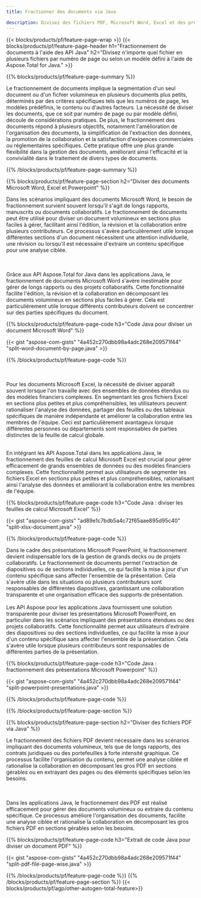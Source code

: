 ```yaml
---
title: Fractionner des documents via Java 

description: Divisez des fichiers PDF, Microsoft Word, Excel et des présentations PowerPoint via votre application Java. Divisez le document par numéro de page ou selon un modèle prédéfini.
---
```


{{< blocks/products/pf/feature-page-wrap >}}
{{< blocks/products/pf/feature-page-header h1="Fractionnement de documents à l'aide des API Java" h2="Divisez n'importe quel fichier en plusieurs fichiers par numéro de page ou selon un modèle défini à l'aide de Aspose.Total for Java." >}}

{{% blocks/products/pf/feature-page-summary %}}

Le fractionnement de documents implique la segmentation d'un seul document ou d'un fichier volumineux en plusieurs documents plus petits, déterminés par des critères spécifiques tels que les numéros de page, les modèles prédéfinis, le contenu ou d'autres facteurs. La nécessité de diviser les documents, que ce soit par numéro de page ou par modèle défini, découle de considérations pratiques. De plus, le fractionnement des documents répond à plusieurs objectifs, notamment l'amélioration de l'organisation des documents, la simplification de l'extraction des données, la promotion de la collaboration et la satisfaction d'exigences commerciales ou réglementaires spécifiques. Cette pratique offre une plus grande flexibilité dans la gestion des documents, améliorant ainsi l'efficacité et la convivialité dans le traitement de divers types de documents.

{{% /blocks/products/pf/feature-page-summary  %}}

{{% blocks/products/pf/feature-page-section  h2="Diviser des documents Microsoft Word, Excel et Powerpoint" %}}

Dans les scénarios impliquant des documents Microsoft Word, le besoin de fractionnement survient souvent lorsqu'il s'agit de longs rapports, manuscrits ou documents collaboratifs. Le fractionnement de documents peut être utilisé pour diviser un document volumineux en sections plus faciles à gérer, facilitant ainsi l'édition, la révision et la collaboration entre plusieurs contributeurs. Ce processus s'avère particulièrement utile lorsque différentes sections d'un document nécessitent une attention individuelle, une révision ou lorsqu'il est nécessaire d'extraire un contenu spécifique pour une analyse ciblée. 

<br /><br />
Grâce aux API Aspose.Total for Java dans les applications Java, le fractionnement de documents Microsoft Word s'avère inestimable pour gérer de longs rapports ou des projets collaboratifs. Cette fonctionnalité facilite l'édition, la révision et la collaboration en décomposant les documents volumineux en sections plus faciles à gérer. Cela est particulièrement utile lorsque différents contributeurs doivent se concentrer sur des parties spécifiques du document.


{{% blocks/products/pf/feature-page-code h3="Code Java pour diviser un document Microsoft Word" %}}

{{< gist "aspose-com-gists" "4a452c270dbb98a4adc268e209571f44" "split-word-document-by-page.java" >}}

{{% /blocks/products/pf/feature-page-code  %}}

<br /><br />
Pour les documents Microsoft Excel, la nécessité de diviser apparaît souvent lorsque l'on travaille avec des ensembles de données étendus ou des modèles financiers complexes. En segmentant les gros fichiers Excel en sections plus petites et plus compréhensibles, les utilisateurs peuvent rationaliser l'analyse des données, partager des feuilles ou des tableaux spécifiques de manière indépendante et améliorer la collaboration entre les membres de l'équipe. Ceci est particulièrement avantageux lorsque différentes personnes ou départements sont responsables de parties distinctes de la feuille de calcul globale.
<br /><br />

En intégrant les API Aspose.Total dans les applications Java, le fractionnement des feuilles de calcul Microsoft Excel est crucial pour gérer efficacement de grands ensembles de données ou des modèles financiers complexes. Cette fonctionnalité permet aux utilisateurs de segmenter les fichiers Excel en sections plus petites et plus compréhensibles, rationalisant ainsi l'analyse des données et améliorant la collaboration entre les membres de l'équipe.

{{% blocks/products/pf/feature-page-code h3="Code Java : diviser les feuilles de calcul Microsoft Excel" %}}

{{< gist "aspose-com-gists" "ad89e1c7bdb5a4c72f65aae895d95c40" "split-xlsx-document.java" >}}

{{% /blocks/products/pf/feature-page-code  %}}

Dans le cadre des présentations Microsoft PowerPoint, le fractionnement devient indispensable lors de la gestion de grands decks ou de projets collaboratifs. Le fractionnement de documents permet l'extraction de diapositives ou de sections individuelles, ce qui facilite la mise à jour d'un contenu spécifique sans affecter l'ensemble de la présentation. Cela s'avère utile dans les situations où plusieurs contributeurs sont responsables de différentes diapositives, garantissant une collaboration transparente et une organisation efficace des supports de présentation. <br /><br />
Les API Aspose pour les applications Java fournissent une solution transparente pour diviser les présentations Microsoft PowerPoint, en particulier dans les scénarios impliquant des présentations étendues ou des projets collaboratifs. Cette fonctionnalité permet aux utilisateurs d'extraire des diapositives ou des sections individuelles, ce qui facilite la mise à jour d'un contenu spécifique sans affecter l'ensemble de la présentation. Cela s'avère utile lorsque plusieurs contributeurs sont responsables de différentes parties de la présentation.

{{% blocks/products/pf/feature-page-code h3="Code Java : fractionnement des présentations Microsoft Powerpoint" %}}

{{< gist "aspose-com-gists" "4a452c270dbb98a4adc268e209571f44" "split-powerpoint-presentations.java" >}}

{{% /blocks/products/pf/feature-page-code  %}}

{{% /blocks/products/pf/feature-page-section %}}

{{% blocks/products/pf/feature-page-section  h2="Diviser des fichiers PDF via Java" %}}

Le fractionnement des fichiers PDF devient nécessaire dans les scénarios impliquant des documents volumineux, tels que de longs rapports, des contrats juridiques ou des portefeuilles à forte intensité graphique. Ce processus facilite l'organisation du contenu, permet une analyse ciblée et rationalise la collaboration en décomposant les gros PDF en sections gérables ou en extrayant des pages ou des éléments spécifiques selon les besoins.

<br /><br />
Dans les applications Java, le fractionnement des PDF est réalisé efficacement pour gérer des documents volumineux ou extraire du contenu spécifique. Ce processus améliore l'organisation des documents, facilite une analyse ciblée et rationalise la collaboration en décomposant les gros fichiers PDF en sections gérables selon les besoins.

{{% blocks/products/pf/feature-page-code h3="Extrait de code Java pour diviser un document PDF" %}}

{{< gist "aspose-com-gists" "4a452c270dbb98a4adc268e209571f44" "split-pdf-file-page-wise.java" >}}

{{% /blocks/products/pf/feature-page-code  %}}
{{% /blocks/products/pf/feature-page-section %}}
{{< blocks/products/pf/agp/other-autogen-total-feature>}}
